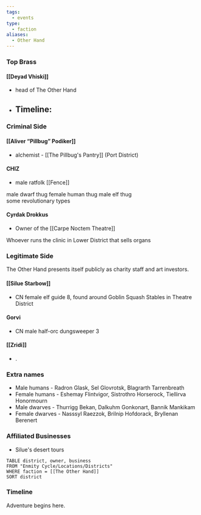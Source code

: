 ```yaml
---
tags:
  - events
type:
  - faction
aliases:
  - Other Hand
---
```


### Top Brass
#### [[Deyad Vhiski]] 
- head of The Other Hand 
- Timeline:
	- 
### Criminal Side
#### [[Aliver “Pillbug” Podiker]]
- alchemist - [[The Pillbug's Pantry]] (Port District)
#### CHIZ 
- male ratfolk [[Fence]] 

male dwarf thug 
female human thug 
male elf thug  
some revolutionary types

#### Cyrdak Drokkus 
- Owner of the [[Carpe Noctem Theatre]]

Whoever runs the clinic in Lower District that sells organs 

### Legitimate Side 
The Other Hand presents itself publicly as charity staff and art investors.
#### [[Silue Starbow]] 
- CN female elf guide 8, found around Goblin Squash Stables in Theatre District 
#### Gorvi
- CN male half-orc dungsweeper 3
#### [[Zridi]]
- .
### Extra names 
- Male humans - Radron Glask, Sel Glovrotsk, Blagrarth Tarrenbreath  
- Female humans - Eshemay Flintvigor, Sistrothro Horserock, Tiellirva Honormourn
- Male dwarves - Thurrigg Bekan, Dalkuhm Gonkonart, Bannik Mankikam  
- Female dwarves - Nasssyl Raezzok, Brilnip Hofdorack, Bryllenan Berenert 
### Affiliated Businesses 
- Silue's desert tours 

```dataview
TABLE district, owner, business 
FROM "Enmity Cycle/Locations/Districts"
WHERE faction = [[The Other Hand]]
SORT district
```

### Timeline
<span data-category='red' data-calendar="Calendar of Golarion" data-date='Sarenith-1-4725' data-name='Adventure Commence'>Adventure begins here.</span>

